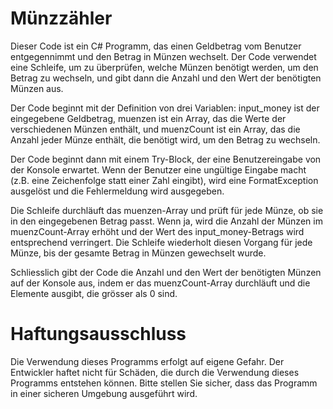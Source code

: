 # Münzzähler
Dieser Code ist ein C# Programm, das einen Geldbetrag vom Benutzer entgegennimmt und den Betrag in Münzen wechselt. Der Code verwendet eine Schleife, um zu überprüfen, welche Münzen benötigt werden, um den Betrag zu wechseln, und gibt dann die Anzahl und den Wert der benötigten Münzen aus.

Der Code beginnt mit der Definition von drei Variablen: input_money ist der eingegebene Geldbetrag, muenzen ist ein Array, das die Werte der verschiedenen Münzen enthält, und muenzCount ist ein Array, das die Anzahl jeder Münze enthält, die benötigt wird, um den Betrag zu wechseln.

Der Code beginnt dann mit einem Try-Block, der eine Benutzereingabe von der Konsole erwartet. Wenn der Benutzer eine ungültige Eingabe macht (z.B. eine Zeichenfolge statt einer Zahl eingibt), wird eine FormatException ausgelöst und die Fehlermeldung wird ausgegeben.

Die Schleife durchläuft das muenzen-Array und prüft für jede Münze, ob sie in den eingegebenen Betrag passt. Wenn ja, wird die Anzahl der Münzen im muenzCount-Array erhöht und der Wert des input_money-Betrags wird entsprechend verringert. Die Schleife wiederholt diesen Vorgang für jede Münze, bis der gesamte Betrag in Münzen gewechselt wurde.

Schliesslich gibt der Code die Anzahl und den Wert der benötigten Münzen auf der Konsole aus, indem er das muenzCount-Array durchläuft und die Elemente ausgibt, die grösser als 0 sind.

# Haftungsausschluss

Die Verwendung dieses Programms erfolgt auf eigene Gefahr. Der Entwickler haftet nicht für Schäden, die durch die Verwendung dieses Programms entstehen können. Bitte stellen Sie sicher, dass das Programm in einer sicheren Umgebung ausgeführt wird.
